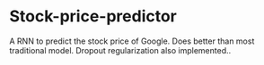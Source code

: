 # Stock-price-predictor
A RNN to predict the stock price of Google. Does better than most traditional model.  Dropout regularization also implemented..
